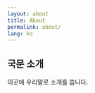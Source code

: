 ```yaml
---
layout: about
title: About
permalink: about/
lang: ko
---
```


<h2>국문 소개</h2>

<p>
이곳에 우리말로 소개를 씁니다.
</p>